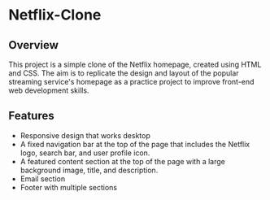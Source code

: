 # Netflix-Clone

## Overview

This project is a simple clone of the Netflix homepage, created using HTML and CSS. The aim is to replicate the design and layout of the popular streaming service's homepage as a practice project to improve front-end web development skills.

## Features

- Responsive design that works desktop
- A fixed navigation bar at the top of the page that includes the Netflix logo, search bar, and user profile icon.
- A featured content section at the top of the page with a large background image, title, and description.
- Email section
- Footer with multiple sections
